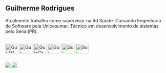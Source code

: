 ## Guilherme Rodrigues
Atualmente trabalho como supervisor na Rd Saúde. 
Cursando Engenharia de Software pela Unicesumar. Técnico em desenvolvimento de sistemas pelo Senai(PR).


</div>
<div style="display: inline_block"><br>
  <img align="center" alt="Gui-97" height="30" width="40" 
  src="https://cdn.jsdelivr.net/gh/devicons/devicon@latest/icons/csharp/csharp-original.svg" >
  <img align="center" alt="Gui-Java" height="30" width="40" 
   src="https://cdn.jsdelivr.net/gh/devicons/devicon@latest/icons/java/java-original.svg" >       
  <img align="center" alt="Gui=Oracle" height="30" width="40" 
   src="https://cdn.jsdelivr.net/gh/devicons/devicon@latest/icons/oracle/oracle-original.svg" >      
  <img align="center" alt="Gui-Azure" height="30" width="40" 
   src="https://cdn.jsdelivr.net/gh/devicons/devicon@latest/icons/azuresqldatabase/azuresqldatabase-original.svg" >
    <img align="center" alt="Gui-Docker" height="30" width="40" 
    src="https://cdn.jsdelivr.net/gh/devicons/devicon@latest/icons/sqldeveloper/sqldeveloper-original.svg" />  
  <img align="center" alt="Gui-Docker" height="30" width="40" 
  src="https://cdn.jsdelivr.net/gh/devicons/devicon@latest/icons/docker/docker-original.svg" />
</div>
<div>
  
##

</div>
<div> 
  <a href = "mailto:grodrigues213@gmail.com"><img src="https://img.shields.io/badge/-Gmail-%23333?style=for-the-badge&logo=gmail&logoColor=white" target="_blank"></a>
  <a href="https://www.linkedin.com/in/guilherme-rodrigues-de-freitas-bb105a191" target="_blank"><img src="https://img.shields.io/badge/-LinkedIn-%230077B5?style=for-the-badge&logo=linkedin&logoColor=white" target="_blank"></a> 
</div>




